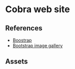 # Cobra web site

## References
* [Boostrap](http://twitter.github.com/bootstrap/)
* [Bootstrap image gallery](http://blueimp.github.com/Bootstrap-Image-Gallery/)

## Assets